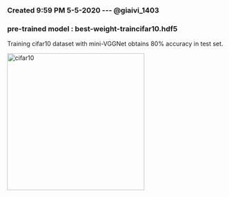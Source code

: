 ### Created 9:59 PM 5-5-2020 --- @giaivi_1403

### pre-trained model : best-weight-traincifar10.hdf5

Training cifar10 dataset with mini-VGGNet obtains 80% accuracy in test set.

<img width="318" alt="cifar10" src="https://user-images.githubusercontent.com/41542555/81081802-96cb8d00-8f1c-11ea-92b0-99dbd517204a.png">
